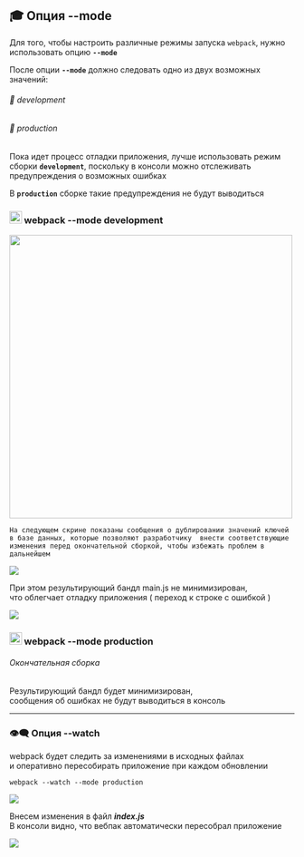 ## :mortar_board: Опция --mode
Для того, чтобы настроить различные режимы запуска `webpack`, нужно использовать опцию **`--mode`**

После опции **`--mode`** должно следовать одно из двух возможных значений:

###### :radio_button: development
###### :radio_button: production

Пока идет процесс отладки приложения, лучше использовать режим сборки **`development`**, поскольку в консоли можно отслеживать предупреждения о возможных ошибках

В **`production`** сборке такие предупреждения не будут  выводиться

### <img src="https://github.com/garevna/js-course/blob/master/images/git-bush-ico.png?raw=true" width="22"/> webpack --mode development

<img src="https://lh3.googleusercontent.com/9Kw0fdiVv9zrVzwLuN9mgI_kTysz4yCDr_pz4DixW9p4EHJnAtuiYC2zjZ_Zua4hZNB9J_7mwNOsVS8BnCpsJs7MmSkxSALp431a-mnwUIog458xNgcAxmUALDz9ddZsAEqqIWRyt9V37Vg" width="500"/>

`На следующем скрине показаны сообщения о дублировании значений ключей в базе данных, которые позволяют разработчику 
внести соответствующие изменения перед окончательной сборкой, чтобы избежать проблем в дальнейшем`

![](https://lh4.googleusercontent.com/jWl0b6D9RUO5Xmi51lrJE0l63pAHk-RYJFK9b5WFh0WRoKePjL5OlkWd40yzRnGzIORy7kN0wkJRiM_kxykFfRJE7yU1soHiOBvAhsTcfYdaETJfamHOacUtPMR5raxqMtMGOtPIRFqqkb0)

При этом результирующий бандл  main.js  не минимизирован,<br/>
что облегчает отладку приложения ( переход к строке с ошибкой )

![](https://lh4.googleusercontent.com/ug6vfxniKfZP8CHRCCH6J3MrjMmmkInYejG-8ApUMOPQlHlKLpnEubIstwhRX0gLBx1HD797H-PjkRQMhkgcrVaiGFwOVHDFCWlywS8xoB5t1YLYReZZF7qkW4DrqRHuqKHpURWkrZsDQ4k)

### <img src="https://github.com/garevna/js-course/blob/master/images/git-bush-ico.png?raw=true" width="22"/> webpack --mode production
###### Окончательная сборка

Результирующий бандл будет минимизирован,<br/>
сообщения об ошибках не будут выводиться в консоль
***
### 👁‍🗨 Опция --watch
webpack будет следить за изменениями в исходных файлах<br/>
и оперативно пересобирать приложение при каждом обновлении

    webpack --watch --mode production

![](http://icecream.me/uploads/cef7b80e645edabc44cfd1d609bad0b4.png)

Внесем изменения в файл **_index.js_**<br/>
В консоли видно, что вебпак автоматически пересобрал приложение

![](http://icecream.me/uploads/4af9d3df11f420d5565f8ee17138ad81.png)